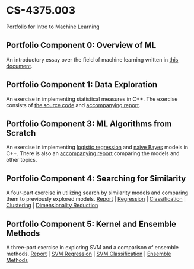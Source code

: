 # CS-4375.003
Portfolio for Intro to Machine Learning

## Portfolio Component 0: Overview of ML

An introductory essay over the field of machine learning written in [this document](component_0/overview_of_ml.pdf).

## Portfolio Component 1: Data Exploration

An exercise in implementing statistical measures in C++. The exercise consists of [the source code](component_1/data_exploration.cpp) and [accompanying report](component_1/data_exploration.pdf).

## Portfolio Component 3: ML Algorithms from Scratch

An exercise in implementing [logistic regression](component_3/log_reg.cpp) and [naive Bayes](component_3/naive_bayes.cpp) models in C++. There is also an [accompanying report](component_3/ml_algorithms_from_scratch.pdf) comparing the models and other topics.

## Portfolio Component 4: Searching for Similarity

A four-part exercise in utilizing search by similarity models and comparing them to previously explored models.
[Report](component_4/Searching_for_Similarity_NarrativeDoc.docx) |
[Regression](component_4/Regression.pdf) |
[Classification](component_4/Classification.pdf) |
[Clustering](component_4/Clustering.Rmd) |
[Dimensionality Reduction](component_4/Dimensionality_Reduction.pdf)

## Portfolio Component 5: Kernel and Ensemble Methods

A three-part exercise in exploring SVM and a comparison of ensemble methods.
[Report](component_5/CS4375.003_SVMEnsemble_Narrative.docx) |
[SVM Regression](component_5/CS4375.003_SimonKim_sxk190106_SVM_Regression.pdf) |
[SVM Classification](component_5/CS4375.003_SimonKim_sxk190106_SVM_Classification.pdf) |
[Ensemble Methods](component_5/Ensemble.pdf)